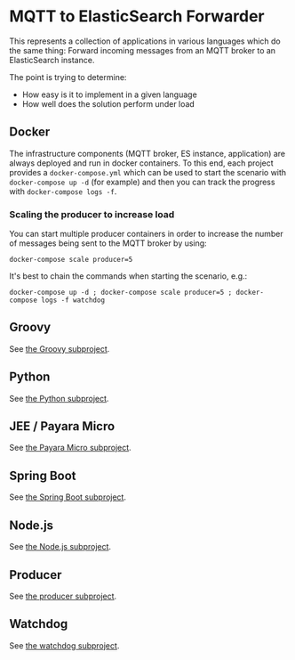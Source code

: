 # MQTT to ElasticSearch Forwarder

This represents a collection of applications in various languages which do the same thing:
Forward incoming messages from an MQTT broker to an ElasticSearch instance.

The point is trying to determine:

* How easy is it to implement in a given language
* How well does the solution perform under load

## Docker

The infrastructure components (MQTT broker, ES instance, application) are always deployed
and run in docker containers. To this end, each project provides a `docker-compose.yml`
which can be used to start the scenario with `docker-compose up -d` (for example)
and then you can track the progress with `docker-compose logs -f`.

### Scaling the producer to increase load

You can start multiple producer containers in order to increase the number of messages
being sent to the MQTT broker by using:

`docker-compose scale producer=5`

It's best to chain the commands when starting the scenario, e.g.:

`docker-compose up -d ; docker-compose scale producer=5 ; docker-compose logs -f watchdog`

## Groovy

See [the Groovy subproject](./groovy/README.md).

## Python

See [the Python subproject](./python/README.md).

## JEE / Payara Micro

See [the Payara Micro subproject](./payara-micro/README.md).

## Spring Boot
See [the Spring Boot subproject](./spring-boot/README.md).

## Node.js
See [the Node.js subproject](./nodejs/README.md).

## Producer

See [the producer subproject](./producer/README.md).

## Watchdog

See [the watchdog subproject](./watchdog/README.md).
